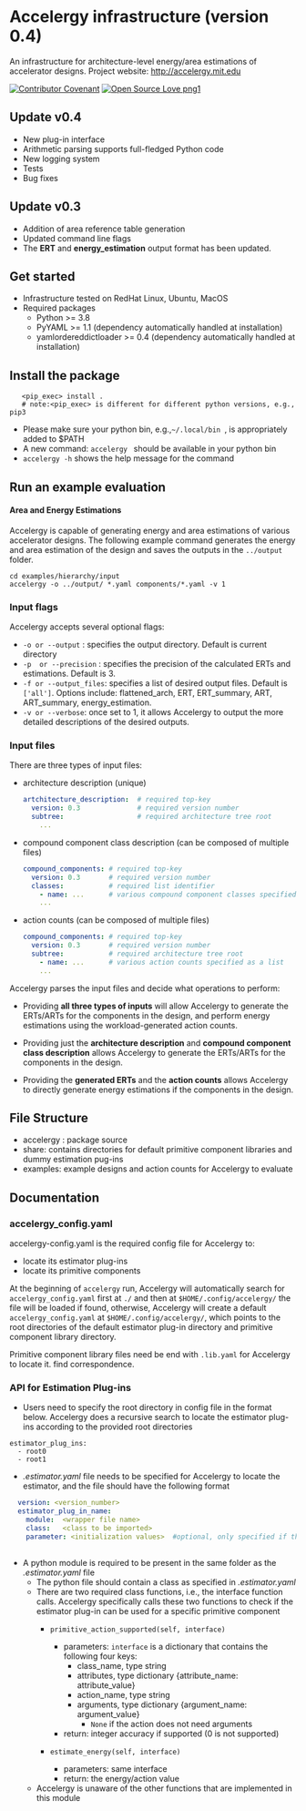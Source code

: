# Accelergy infrastructure (version 0.4)
An infrastructure for architecture-level energy/area estimations of accelerator designs. Project website: http://accelergy.mit.edu


[![Contributor Covenant](https://img.shields.io/badge/Contributor%20Covenant-v2.0%20adopted-ff69b4.svg)](code_of_conduct.md)
[![Open Source Love png1](https://badges.frapsoft.com/os/v1/open-source.png?v=103)](https://github.com/ellerbrock/open-source-badges/)
## Update v0.4
- New plug-in interface
- Arithmetic parsing supports full-fledged Python code
- New logging system
- Tests
- Bug fixes

## Update v0.3
- Addition of area reference table generation
- Updated command line flags
- The **ERT** and **energy_estimation** output format has been updated.
## Get started 
- Infrastructure tested on RedHat Linux, Ubuntu, MacOS
- Required packages
  - Python >= 3.8
  - PyYAML >= 1.1 (dependency automatically handled at installation)
  - yamlordereddictloader >= 0.4 (dependency automatically handled at installation)

## Install the package
```
   <pip_exec> install .
   # note:<pip_exec> is different for different python versions, e.g., pip3      
```
- Please make sure your python bin, e.g.,```~/.local/bin ```, is appropriately added to $PATH 
- A new command: ```accelergy ```  should be available in your python bin 
- ```accelergy -h``` shows the help message for the command

## Run an example evaluation

#### Area and Energy Estimations
Accelergy is capable of generating energy and area estimations of various accelerator designs. The following example
command generates the energy and area estimation of the design and saves the outputs in the ```../output``` folder.
```
cd examples/hierarchy/input
accelergy -o ../output/ *.yaml components/*.yaml -v 1
```
 ### Input flags
   Accelergy accepts several optional flags:
   - ```-o or --output``` : specifies the output directory. Default is current directory
   - ```-p  or --precision``` : specifies the precision of the calculated ERTs and estimations. Default is 3.
   - ```-f or --output_files```: specifies a list of desired output files. Default is ```['all']```.
   Options include: flattened_arch, ERT, ERT_summary, ART, ART_summary, energy_estimation.
   - ```-v or --verbose```: once set to 1, it allows Accelergy to output the more detailed descriptions of the desired outputs.

### Input files

  There are three types of input files:
  - architecture description (unique)
    ```yaml
    artchitecture_description:  # required top-key
      version: 0.3              # required version number
      subtree:                  # required architecture tree root
        ...
    ```
  - compound component class description (can be composed of multiple files)
    ```yaml
    compound_components: # required top-key
      version: 0.3       # required version number
      classes:           # required list identifier
        - name: ...      # various compound component classes specified as a list
        ...
    ```
  - action counts (can be composed of multiple files)
    ```yaml
    compound_components: # required top-key
      version: 0.3       # required version number
      subtree:           # required architecture tree root
        - name: ...      # various action counts specified as a list
        ...
    ```
  Accelergy parses the input files and decide what operations to perform:
  - Providing **all three types of inputs** will allow Accelergy to generate the ERTs/ARTs for the components in the design, 
  and perform energy estimations using the workload-generated action counts.
  
  - Providing just the **architecture description** and **compound component class description** allows Accelergy to generate 
  the ERTs/ARTs for the components in the design.
  
  - Providing the **generated ERTs** and the **action counts** allows Accelergy to directly generate energy estimations 
  if the components in the design.
  
 
  
## File Structure
- accelergy : package source
- share: contains directories for default primitive component libraries and dummy estimation pug-ins
- examples: example designs and action counts for Accelergy to evaluate

## Documentation

### accelergy_config.yaml
   accelergy-config.yaml is the required config file for Accelergy to:
   - locate its estimator plug-ins
   - locate its primitive components
   
At the beginning of ```accelergy``` run, Accelergy will automatically search for ```accelergy_config.yaml``` first at ```./``` and then at ```$HOME/.config/accelergy/``` the file will be loaded if found, otherwise, Accelergy will create a default 
   ```accelergy_config.yaml``` at ```$HOME/.config/accelergy/```, which points to the root directories of the default estimator plug-in directory and primitive component library directory.
   
Primitive component library files need be end with ```.lib.yaml``` for Accelergy to locate it. 
find correspondence. 

### API for Estimation Plug-ins
- Users need to specify the root directory in config file in the format below. Accelergy does a recursive search to locate the estimator 
plug-ins according to the provided root directories
```
estimator_plug_ins:
  - root0
  - root1
```
  
- *.estimator.yaml* file needs to be specified for Accelergy to locate the estimator, and the file should have the following format
```yaml
  version: <version_number> 
  estimator_plug_in_name:
    module:  <wrapper file name>
    class:   <class to be imported>
    parameter: <initialization values>  #optional, only specified if the estimator plug-in needs input for __init__()
    
```

- A python module is required to be present in the same folder as the *.estimator.yaml* file
    - The python file should contain a class as specified in *.estimator.yaml*
    - There are two required class functions, i.e., the interface function calls. Accelergy specifically calls
    these two functions to check if the estimator plug-in can be used for a specific primitive component
        - ``` primitive_action_supported(self, interface) ```
            - parameters: ```interface``` is a dictionary that contains the following four keys:
                - class_name, type string
                - attributes, type dictionary {attribute_name: attribute_value}
                - action_name, type string
                - arguments, type dictionary {argument_name: argument_value} 
                    - ```None``` if the action does not need arguments
            - return: integer accuracy if supported (0 is not supported)
                
        - ```estimate_energy(self, interface) ```
            - parameters: same interface
            - return: the energy/action value
    - Accelergy is unaware of the other functions that are implemented in this module
    
